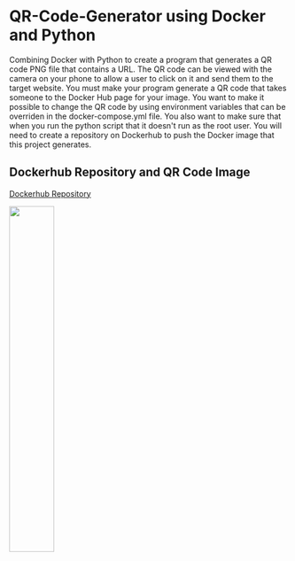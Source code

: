 # QR-Code-Generator using Docker and Python

Combining Docker with Python to create a program that generates a QR code PNG file that contains a URL. The QR code can be viewed with the camera on your phone to allow a user to click on it and send them to the target website. You must make your program generate a QR code that takes someone to the Docker Hub page for your image. You want to make it possible to change the QR code by using environment variables that can be overriden in the docker-compose.yml file. You also want to make sure that when you run the python script that it doesn't run as the root user. You will need to create a repository on Dockerhub to push the Docker image that this project generates.

## Dockerhub Repository and QR Code Image

[Dockerhub Repository](https://hub.docker.com/r/yasirdesign/qrcode)

<img src="https://user-images.githubusercontent.com/96686042/203260603-676a3700-68a5-4cde-a757-7831313085a0.PNG" width=40% height=40%>

